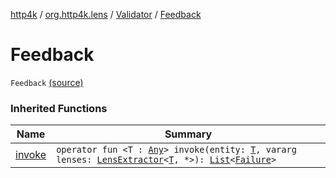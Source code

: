 [http4k](../../index.md) / [org.http4k.lens](../index.md) / [Validator](index.md) / [Feedback](./-feedback.md)

# Feedback

`Feedback` [(source)](https://github.com/http4k/http4k/blob/master/http4k-core/src/main/kotlin/org/http4k/lens/Validator.kt#L8)

### Inherited Functions

| Name | Summary |
|---|---|
| [invoke](invoke.md) | `operator fun <T : `[`Any`](https://kotlinlang.org/api/latest/jvm/stdlib/kotlin/-any/index.html)`> invoke(entity: `[`T`](invoke.md#T)`, vararg lenses: `[`LensExtractor`](../-lens-extractor/index.md)`<`[`T`](invoke.md#T)`, *>): `[`List`](https://kotlinlang.org/api/latest/jvm/stdlib/kotlin.collections/-list/index.html)`<`[`Failure`](../-failure/index.md)`>` |
